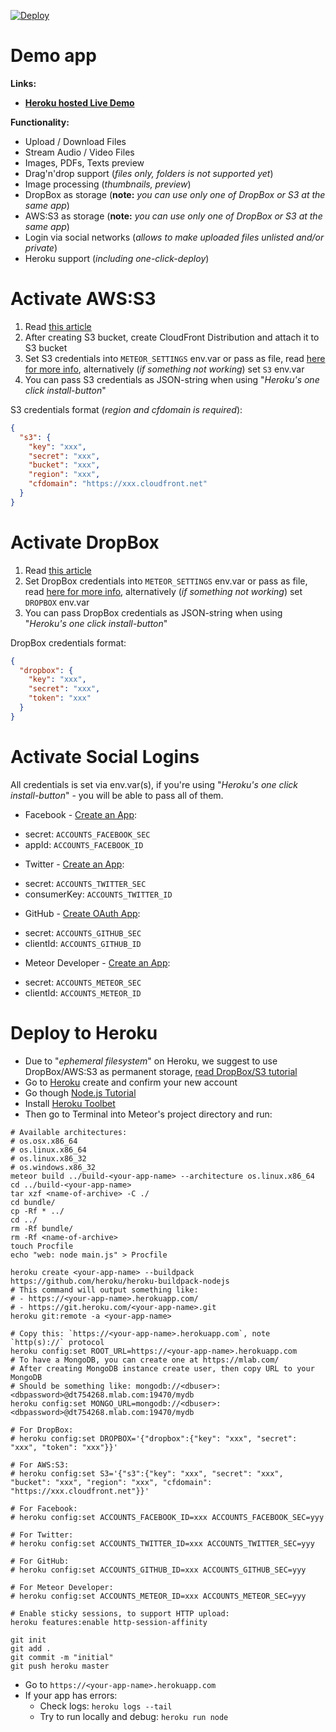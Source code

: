 [![Deploy](https://www.herokucdn.com/deploy/button.svg)](https://heroku.com/deploy?template=https://github.com/VeliovGroup/Meteor-Files-Demo)

Demo app
======
__Links:__
 - __[Heroku hosted Live Demo](https://meteor-files.herokuapp.com/)__

__Functionality:__
 - Upload / Download Files
 - Stream Audio / Video Files
 - Images, PDFs, Texts preview
 - Drag'n'drop support (*files only, folders is not supported yet*)
 - Image processing (*thumbnails, preview*)
 - DropBox as storage (__note:__ *you can use only one of DropBox or S3 at the same app*)
 - AWS:S3 as storage (__note:__ *you can use only one of DropBox or S3 at the same app*)
 - Login via social networks (*allows to make uploaded files unlisted and/or private*)
 - Heroku support (*including one-click-deploy*)

Activate AWS:S3
======
 1. Read [this article](https://github.com/VeliovGroup/Meteor-Files/wiki/AWS-S3-Integration)
 2. After creating S3 bucket, create CloudFront Distribution and attach it to S3 bucket
 3. Set S3 credentials into `METEOR_SETTINGS` env.var or pass as file, read [here for more info](http://docs.meteor.com/#/full/meteor_settings), alternatively (*if something not working*) set `S3` env.var
 4. You can pass S3 credentials as JSON-string when using "*Heroku's one click install-button*"

S3 credentials format (*region and cfdomain is required*):
```json
{
  "s3": {
    "key": "xxx",
    "secret": "xxx",
    "bucket": "xxx",
    "region": "xxx",
    "cfdomain": "https://xxx.cloudfront.net"
  }
}
```

Activate DropBox
======
 1. Read [this article](https://github.com/VeliovGroup/Meteor-Files/wiki/DropBox-Integration)
 2. Set DropBox credentials into `METEOR_SETTINGS` env.var or pass as file, read [here for more info](http://docs.meteor.com/#/full/meteor_settings), alternatively (*if something not working*) set `DROPBOX` env.var
 3. You can pass DropBox credentials as JSON-string when using "*Heroku's one click install-button*"

DropBox credentials format:
```json
{
  "dropbox": {
    "key": "xxx",
    "secret": "xxx",
    "token": "xxx"
  }
}
```

Activate Social Logins
======
All credentials is set via env.var(s), if you're using "*Heroku's one click install-button*" - you will be able to pass all of them.
 - Facebook - [Create an App](https://developers.facebook.com/apps/):
  * secret: `ACCOUNTS_FACEBOOK_SEC`
  * appId: `ACCOUNTS_FACEBOOK_ID`
 - Twitter - [Create an App](https://apps.twitter.com):
  * secret: `ACCOUNTS_TWITTER_SEC`
  * consumerKey: `ACCOUNTS_TWITTER_ID`
 - GitHub - [Create OAuth App](https://github.com/settings/developers):
  * secret: `ACCOUNTS_GITHUB_SEC`
  * clientId: `ACCOUNTS_GITHUB_ID`
 - Meteor Developer - [Create an App](https://www.meteor.com/account-settings):
  * secret: `ACCOUNTS_METEOR_SEC`
  * clientId: `ACCOUNTS_METEOR_ID`

Deploy to Heroku
======
 - Due to "*ephemeral filesystem*" on Heroku, we suggest to use DropBox/AWS:S3 as permanent storage, [read DropBox/S3 tutorial](https://github.com/VeliovGroup/Meteor-Files/wiki/Third-party-storage)
 - Go to [Heroku](https://signup.heroku.com/dc) create and confirm your new account
 - Go though [Node.js Tutorial](https://devcenter.heroku.com/articles/getting-started-with-nodejs)
 - Install [Heroku Toolbet](https://devcenter.heroku.com/articles/getting-started-with-nodejs#set-up)
 - Then go to Terminal into Meteor's project directory and run:

```shell
# Available architectures:
# os.osx.x86_64
# os.linux.x86_64
# os.linux.x86_32
# os.windows.x86_32
meteor build ../build-<your-app-name> --architecture os.linux.x86_64
cd ../build-<your-app-name>
tar xzf <name-of-archive> -C ./
cd bundle/
cp -Rf * ../
cd ../
rm -Rf bundle/
rm -Rf <name-of-archive>
touch Procfile
echo "web: node main.js" > Procfile

heroku create <your-app-name> --buildpack https://github.com/heroku/heroku-buildpack-nodejs
# This command will output something like: 
# - https://<your-app-name>.herokuapp.com/
# - https://git.heroku.com/<your-app-name>.git
heroku git:remote -a <your-app-name>

# Copy this: `https://<your-app-name>.herokuapp.com`, note `http(s)://` protocol
heroku config:set ROOT_URL=https://<your-app-name>.herokuapp.com
# To have a MongoDB, you can create one at https://mlab.com/
# After creating MongoDB instance create user, then copy URL to your MongoDB
# Should be something like: mongodb://<dbuser>:<dbpassword>@dt754268.mlab.com:19470/mydb
heroku config:set MONGO_URL=mongodb://<dbuser>:<dbpassword>@dt754268.mlab.com:19470/mydb

# For DropBox:
# heroku config:set DROPBOX='{"dropbox":{"key": "xxx", "secret": "xxx", "token": "xxx"}}'

# For AWS:S3:
# heroku config:set S3='{"s3":{"key": "xxx", "secret": "xxx", "bucket": "xxx", "region": "xxx", "cfdomain": "https://xxx.cloudfront.net"}}'

# For Facebook:
# heroku config:set ACCOUNTS_FACEBOOK_ID=xxx ACCOUNTS_FACEBOOK_SEC=yyy

# For Twitter:
# heroku config:set ACCOUNTS_TWITTER_ID=xxx ACCOUNTS_TWITTER_SEC=yyy

# For GitHub:
# heroku config:set ACCOUNTS_GITHUB_ID=xxx ACCOUNTS_GITHUB_SEC=yyy

# For Meteor Developer:
# heroku config:set ACCOUNTS_METEOR_ID=xxx ACCOUNTS_METEOR_SEC=yyy

# Enable sticky sessions, to support HTTP upload:
heroku features:enable http-session-affinity

git init
git add .
git commit -m "initial"
git push heroku master
```
 - Go to `https://<your-app-name>.herokuapp.com`
 - If your app has errors:
   * Check logs: `heroku logs --tail`
   * Try to run locally and debug: `heroku run node`